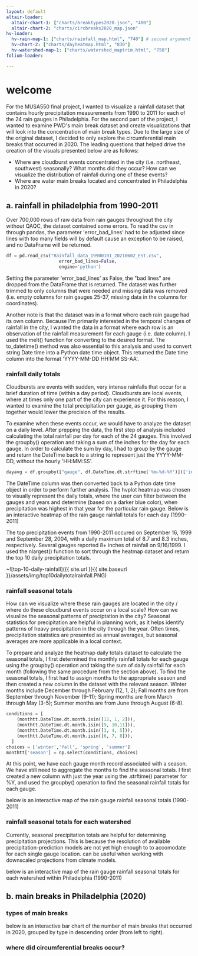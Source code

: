 ```yaml
---
layout: default
altair-loader:
  altair-chart-1: ["charts/breaktypes2020.json", "400"]
  altair-chart-2: "charts/circbreaks2020_map.json"
hv-loader:
  hv-rain-map-1: ["charts/rainfall_map.html", "740"] # second argument is the desired height
  hv-chart-2: ["charts/dayheatmap.html", "830"]
  hv-watershed-map-1: ["charts/watershed_maptrim.html", "750"]
folium-loader:

---
```


# welcome

For the MUSA550 final project, I wanted to visualize a rainfall dataset that contains hourly precipitation measurements from 1990 to 2011 for each of the 24 rain gauges in Philadelphia. For the second part of the project, I wanted to examine PWD's main break dataset and create visualizations that will look into the concentration of main break types. Due to the large size of the original dataset, I decided to only explore the circumferential main breaks that occurred in 2020. The leading questions that helped drive the creation of the visuals presented below are as follows: 
- Where are cloudburst events concentrated in the city (i.e. northeast, southwest) seasonally? What months did they occur? How can we visualize the distribution of rainfall during one of these events?
- Where are water main breaks located and concentrated in Philadelphia in 2020? 

## a. rainfall in philadelphia from 1990-2011
Over 700,000 rows of raw data from rain gauges throughout the city without QAQC, the dataset contained some errors. To read the csv in through pandas, the parameter 'error_bad_lines' had to be adjusted since lines with too many fields will by default cause an exception to be raised, and no DataFrame will be returned.

```python
df = pd.read_csv("Rainfall_data_19900101_20210602_EST.csv", 
                    error_bad_lines=False,
                    engine='python')
```

Setting the parameter 'error_bad_lines' as False, the "bad lines" are dropped from the DataFrame that is returned. The dataset was further trimmed to only columns that were needed and missing data was removed (i.e. empty columns for rain gauges 25-37, missing data in the columns for coordinates). 

Another note is that the dataset was in a format where each rain gauge had its own column. Because I'm primarily interested in the temporal changes of rainfall in the city, I wanted the data in a format where each row is an observation of the rainfall measurement for each gauge (i.e. date column). I used the melt() function for converting to the desired format. The to_datetime() method was also essential to this analysis and used to convert string Date time into a Python date time object. This returned the Date time column into the format 'YYYY-MM-DD HH:MM:SS-AA'.

### rainfall daily totals 
Cloudbursts are events with sudden, very intense rainfalls that occur for a brief duration of time (within a day period). Cloudbursts are local events, where at times only one part of the city can experience it. For this reason, I wanted to examine the total precipitation per gauge, as grouping them together would lower the precision of the results.

To examine when these events occur, we would have to analyze the dataset on a daily level. After prepping the data, the first step of analysis included calculating the total rainfall per day for each of the 24 gauges. This involved the groupby() operation and taking a sum of the inches for the day for each gauge. In order to calculate the sum by day, I had to group by the gauge and return the DateTime back to a string to represent just the YYYY-MM-DD, without the hourly 'HH:MM:SS'. 

```python
dayavg = df.groupby(["gauge", df.DateTime.dt.strftime('%m-%d-%Y')])['inches'].sum().reset_index()
```

The DateTime column was then converted back to a Python date time object in order to perform further analysis. The hvplot heatmap was chosen to visually represent the daily totals, where the user can filter between the gauges and years and determine (based on a darker blue color), when precipitation was highest in that year for the particular rain gauge. Below is an interactive heatmap of the rain gauge rainfall totals for each day (1990-2011)

<div id="hv-chart-2"></div>

The top precipitation events from 1990-2011 occured on September 16, 1999 and September 28, 2004, with a daily maximum total of 8.7 and 8.3 inches, respectively. Several gauges reported 8+ inches of rainfall on 9/16/1999. I used the nlargest() function to sort through the heatmap dataset and return the top 10 daily precipitation totals. 

~![top-10-daily-rainfall]({{ site.url }}{{ site.baseurl }}/assets/img/top10dailytotalrainfall.PNG)

### rainfall seasonal totals 
How can we visualize where these rain gauges are located in the city / where do these cloudburst events occur on a local scale? How can we visualize the seasonal patterns of preciptation in the city? Seasonal statistics for precipitation are helpful in planning work, as it helps identify patterns of heavy precipitation in the city through the year. Often times, precipitation statistics are presented as annual averages, but seasonal averages are more applicable in a local context. 

To prepare and analyze the heatmap daily totals dataset to calculate the seasonal totals, I first determined the monthly rainfall totals for each gauge using the groupby() operation and taking the sum of daily rainfall for each month (following the same procedure from the section above). To find the seasonal totals, I first had to assign months to the appropriate season and then created a new column in the dataset with the relevant season. Winter months include December through February (12, 1, 2); Fall months are from September through November (9-11); Spring months  are from March through May (3-5); Summer months are from June through August (6-8). 

```python
conditions = [
    (monthtt.DateTime.dt.month.isin([12, 1, 2])),
    (monthtt.DateTime.dt.month.isin([9, 10,11])),
    (monthtt.DateTime.dt.month.isin([3, 4, 5])), 
    (monthtt.DateTime.dt.month.isin([6, 7, 8])),
  ]
choices = ['winter','fall', 'spring', 'summer']
monthtt['season'] = np.select(conditions, choices)
```
At this point, we have each gauge month record associated with a season. We have still need to aggregate the months to find the seasonal totals. I first created a new column with just the year using the .strftime() parameter for %Y, and used the groupby() operation to find the seasonal rainfall totals for each gauge. 



below is an interactive map of the rain gauge rainfall seasonal totals (1990-2011)

<div id="hv-rain-map-1"></div>

### rainfall seasonal totals for each watershed
Currently, seasonal precipitation totals are helpful for determining precipitation projections. This is because the resolution of available precipitation-prediction models are not yet high enough to to accomodate for each single gauge location. can be useful when working with downscaled projections from climate models. 

below is an interactive map of the rain gauge rainfall seasonal totals for each watershed within Philadelphia (1990-2011)

<div id="hv-watershed-map-1"></div>

## b. main breaks in Philadelphia (2020)

### types of main breaks

below is an interactive bar chart of the number of main breaks that occurred in 2020, grouped by type in descending order (from left to right). 

<div id="altair-chart-1"></div>

### where did circumferential breaks occur? 

<div id="altair-chart-2"></div>

<br/>
